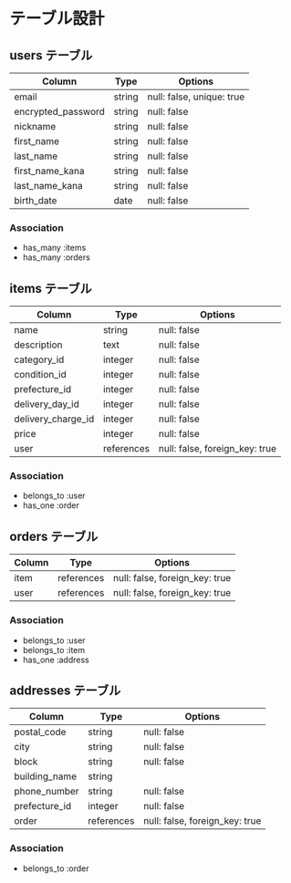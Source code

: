 
# テーブル設計

## users テーブル

| Column             | Type   | Options     |
| ------------------ | ------ | ----------- |
| email              | string | null: false, unique: true |
| encrypted_password | string | null: false |
| nickname           | string | null: false |
| first_name         | string | null: false |
| last_name          | string | null: false |
| first_name_kana    | string | null: false |
| last_name_kana     | string | null: false |
| birth_date         | date   | null: false |

### Association

- has_many :items
- has_many :orders

## items テーブル

| Column             | Type       | Options     |
| ------------------ | ---------- | ----------- |
| name               | string     | null: false |
| description        | text       | null: false |
| category_id        | integer    | null: false |
| condition_id       | integer    | null: false |
| prefecture_id      | integer    | null: false |
| delivery_day_id    | integer    | null: false |
| delivery_charge_id | integer    | null: false |
| price              | integer    | null: false |
| user               | references | null: false, foreign_key: true |

### Association

- belongs_to :user
- has_one :order

## orders テーブル

| Column        | Type       | Options                        |
| ------------- | ---------- | ------------------------------ |
| item          | references | null: false, foreign_key: true |
| user          | references | null: false, foreign_key: true |

### Association

- belongs_to :user
- belongs_to :item
- has_one :address

## addresses テーブル

| Column        | Type       | Options     |
| ------------- | ---------- | ----------- |
| postal_code   | string     | null: false |
| city          | string     | null: false |
| block         | string     | null: false |
| building_name | string     |             |
| phone_number  | string     | null: false |
| prefecture_id | integer    | null: false |
| order         | references | null: false, foreign_key: true |


### Association

- belongs_to :order